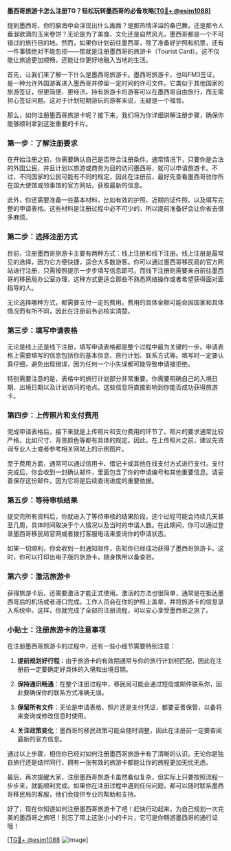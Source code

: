 **墨西哥旅游卡怎么注册TG？轻松玩转墨西哥的必备攻略[[TG💪+ @esim1088](https://t.me/s/esim1088)]**

提到墨西哥，你的脑海中会浮现出什么画面？是那热情洋溢的桑巴舞，还是那令人垂涎欲滴的玉米卷饼？无论是为了美食、文化还是自然风光，墨西哥都是一个不可错过的旅行目的地。然而，如果你计划前往墨西哥，除了准备好护照和机票，还有一件事情绝对不能忽视——那就是注册墨西哥的旅游卡（Tourist Card）。这不仅能让旅途更加顺畅，还能让你更好地融入当地的生活。

首先，让我们来了解一下什么是墨西哥旅游卡。墨西哥旅游卡，也叫FM3签证，是一种允许外国游客进入墨西哥并停留一定时间的许可文件。它类似于其他国家的旅游签证，但更简便、更经济。持有旅游卡的游客可以在墨西哥自由旅行，而无需担心签证问题。这对于计划短期游玩的游客来说，无疑是一个福音。

那么，如何注册墨西哥旅游卡呢？接下来，我们将为你详细讲解注册步骤，确保你能够顺利拿到这张重要的卡片。

### **第一步：了解注册要求**

在开始注册之前，你需要确认自己是否符合注册条件。通常情况下，只要你是合法的外国公民，并且计划以旅游或商务为目的访问墨西哥，就可以申请旅游卡。不过，不同国家的公民可能有不同的规定，因此在注册前，最好先查看墨西哥驻你所在国大使馆或领事馆的官方网站，获取最新的信息。

此外，你还需要准备一些基本材料，比如有效的护照、近期的证件照、以及填写完整的申请表格。这些材料是注册过程中必不可少的，所以提前准备好会让你省去很多麻烦。

### **第二步：选择注册方式**

目前，注册墨西哥旅游卡主要有两种方式：线上注册和线下注册。线上注册是最常见的选择，因为它方便快捷，适合大多数游客。你可以通过墨西哥移民局的官方网站进行注册，只需按照提示一步步填写信息即可。而线下注册则需要亲自前往墨西哥的移民局办公室办理，这种方式更适合那些不熟悉网络操作或者希望获得面对面指导的人。

无论选择哪种方式，都需要支付一定的费用。费用的具体金额可能会因国家和具体情况而有所不同，因此在注册前务必核实清楚。

### **第三步：填写申请表格**

无论是线上还是线下注册，填写申请表格都是整个过程中最为关键的一步。申请表格上需要填写的信息包括你的基本信息、旅行计划、联系方式等。填写时一定要认真仔细，避免出现错误，因为任何一个小失误都可能导致申请被拒绝。

特别需要注意的是，表格中的旅行计划部分非常重要。你需要明确自己的入境日期、出境日期以及计划访问的地点。这些信息将直接影响到你能否成功获得旅游卡。

### **第四步：上传照片和支付费用**

完成申请表格后，接下来就是上传照片和支付费用的环节了。照片的要求通常比较严格，比如尺寸、背景颜色等都有具体的规定。因此，在上传照片之前，建议先咨询专业人士或者参考相关网站上的示例图片。

至于费用方面，通常可以通过信用卡、借记卡或其他在线支付方式进行支付。支付完成后，你会收到一封确认邮件，里面包含了你的申请编号和其他重要信息。请妥善保存这份邮件，因为它将是后续查询进度的重要依据。

### **第五步：等待审核结果**

提交完所有资料后，你就进入了等待审核的结果阶段。这个过程可能会持续几天甚至几周，具体时间取决于个人情况以及当时的申请人数。在此期间，你可以通过登录墨西哥移民局官网或者拨打客服电话来查询你的申请状态。

如果一切顺利，你会收到一封通知邮件，告知你已经成功获得了墨西哥旅游卡。这时，你可以打印出电子版的旅游卡，随身携带以备查验。

### **第六步：激活旅游卡**

获得旅游卡后，还需要激活才能正式使用。激活的方法也很简单，通常是在抵达墨西哥后的机场或者港口完成。工作人员会在你的护照上盖章，并将旅游卡的信息录入系统中。这样，你就完成了全部的注册流程，可以安心享受墨西哥之旅了。

### **小贴士：注册旅游卡的注意事项**

在注册墨西哥旅游卡的过程中，还有一些小细节需要特别注意：

1. **提前规划好行程**：由于旅游卡的有效期通常与你的旅行计划相匹配，因此在注册前一定要确定好具体的入境和出境日期。
   
2. **保持通讯畅通**：在整个注册过程中，移民局可能会通过短信或邮件联系你，因此要确保你的联系方式准确无误。

3. **保留所有文件**：无论是申请表格、照片还是支付凭证，都要妥善保管，以备将来查询或修改信息时使用。

4. **关注政策变化**：墨西哥的移民政策可能会随时调整，因此在注册前一定要查阅最新的官方信息。

通过以上步骤，相信你已经对如何注册墨西哥旅游卡有了清晰的认识。无论你是独自旅行还是结伴同行，拥有一张有效的旅游卡都能让你的旅程更加无忧无虑。

最后，再次提醒大家，注册墨西哥旅游卡虽然看似复杂，但实际上只要按照流程一步步来，就能顺利完成。如果你在注册过程中遇到任何问题，都可以随时联系墨西哥移民局的客服，他们会提供专业的帮助和支持。

好了，现在你知道如何注册墨西哥旅游卡了吧！赶快行动起来，为自己规划一次完美的墨西哥之旅吧！别忘了带上这张小小的卡片，它可是你畅游墨西哥的通行证哦！

[[TG💪+ @esim1088](https://t.me/s/esim1088) ![Image](https://i.postimg.cc/4NQfJmqS/Snipaste-2025-05-13-00-14-12.png)]